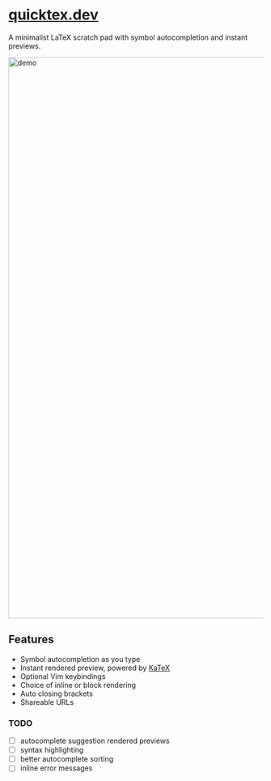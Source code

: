 # [quicktex.dev](https://quicktex.dev)

A minimalist LaTeX scratch pad with symbol autocompletion and instant previews.

<img width="1108" alt="demo" src="https://user-images.githubusercontent.com/7585078/143925657-331a5e73-4bec-453a-b257-08a312a7b8b3.png">

## Features

- Symbol autocompletion as you type
- Instant rendered preview, powered by [KaTeX](https://katex.org)
- Optional Vim keybindings
- Choice of inline or block rendering
- Auto closing brackets
- Shareable URLs

### TODO

- [ ] autocomplete suggestion rendered previews
- [ ] syntax highlighting
- [ ] better autocomplete sorting
- [ ] inline error messages
